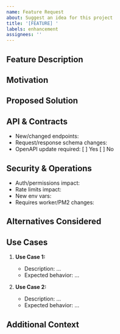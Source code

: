 ```yaml
---
name: Feature Request
about: Suggest an idea for this project
title: '[FEATURE] '
labels: enhancement
assignees: ''
---
```


## Feature Description

<!-- A clear and concise description of the feature -->

## Motivation

<!-- Why is this feature needed? What problem does it solve? -->

## Proposed Solution

<!-- How would you implement this feature? -->

## API & Contracts

- New/changed endpoints:
- Request/response schema changes:
- OpenAPI update required: [ ] Yes  [ ] No

## Security & Operations

- Auth/permissions impact:
- Rate limits impact:
- New env vars:
- Requires worker/PM2 changes:

## Alternatives Considered

<!-- What other approaches have you considered? -->

## Use Cases

<!-- Provide specific examples of how this feature would be used -->

1. **Use Case 1:**
   - Description: ...
   - Expected behavior: ...

2. **Use Case 2:**
   - Description: ...
   - Expected behavior: ...

## Additional Context

<!-- Add any other context, mockups, or examples about the feature request -->

